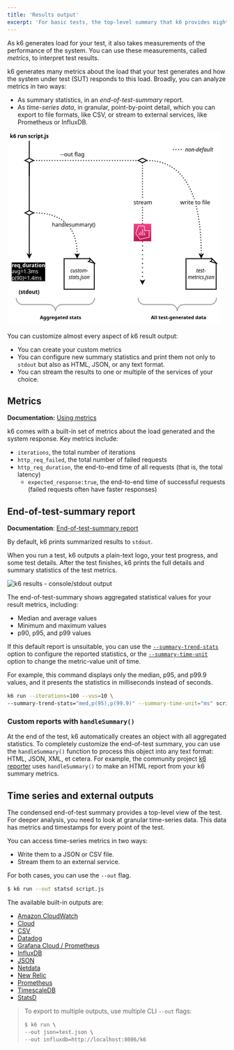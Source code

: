 ```yaml
---
title: 'Results output'
excerpt: 'For basic tests, the top-level summary that k6 provides might be enough. For detailed analysis, you can stream all data your test outputs to an external source.'
---
```


As k6 generates load for your test, it also takes measurements of the performance of the system.
You can use these measurements, called _metrics_, to interpret test results.

k6 generates many metrics about the load that your test generates and how the system under test (SUT) responds to this load.
Broadly, you can analyze metrics in two ways:
- As summary statistics, in an _end-of-test-summary_ report.
- As _time-series data_, in granular, point-by-point detail, which you can export to file formats, like CSV, or stream to external services, like Prometheus or InfluxDB.

![A diagram of the two broad ways to handle results: aggregated and granular](./images/k6-results-diagram.png)

You can customize almost every aspect of k6 result output:
- You can create your custom metrics
- You can configure new summary statistics and print them not only to `stdout` but also as HTML, JSON, or any text format.
- You can stream the results to one or multiple of the services of your choice.

## Metrics

**Documentation:** [Using metrics](/using-k6/metrics)

k6 comes with a built-in set of metrics about the load generated and the system response.
Key metrics include:
- `iterations`, the total number of iterations
- `http_req_failed`, the total number of failed requests
- `http_req_duration`, the end-to-end time of all requests (that is, the total latency)
   - `expected_response:true`, the end-to-end time of successful requests (failed requests often have faster responses)

## End-of-test-summary report

**Documentation**: [End-of-test-summary report](results-visualization/end-of-test-summary/)

By default, k6 prints summarized results to `stdout`.

When you run a test, k6 outputs a plain-text logo, your test progress, and some test details.
After the test finishes, k6 prints the full details and summary statistics of the test metrics.

![k6 results - console/stdout output](./images/k6-results-stdout.png)

The end-of-test-summary shows aggregated statistical values for your result metrics, including:
- Median and average values
- Minimum and maximum values
- p90, p95, and p99 values

If this default report is unsuitable, you can use
the [`--summary-trend-stats`](https://k6.io/docs/using-k6/k6-options/reference#summary-trend-stats) option
to configure the reported statistics, or the
[`--summary-time-unit`](/using-k6/k6-options/reference#summary-time-unit) option
to change the metric-value unit of time.

For example, this command displays only the median, p95, and p99.9 values,
and it presents the statistics in milliseconds instead of seconds.

```sh
k6 run --iterations=100 --vus=10 \
--summary-trend-stats="med,p(95),p(99.9)" --summary-time-unit="ms" script.js
```

### Custom reports with `handleSummary()`

At the end of the test, k6 automatically creates an object with all aggregated statistics.
To completely customize the end-of-test summary,
you can use the `handleSummary()` function to process this object into any text format:
HTML, JSON, XML, et cetera.
For example, the community project [k6 reporter](https://github.com/benc-uk/k6-reporter) uses `handleSummary()` to make an HTML report from your k6 summary metrics.

## Time series and external outputs

The condensed end-of-test summary provides a top-level view of the test.
For deeper analysis, you need to look at granular time-series data.
This data has metrics and timestamps for every point of the test.

You can access time-series metrics in two ways:
- Write them to a JSON or CSV file.
- Stream them to an external service.

For both cases, you can use the `--out` flag.

```sh
$ k6 run --out statsd script.js
```

The available built-in outputs are:

<Glossary>

- [Amazon CloudWatch](/results-visualization/amazon-cloudwatch)
- [Cloud](/results-visualization/cloud)
- [CSV](/results-visualization/csv)
- [Datadog](/results-visualization/datadog)
- [Grafana Cloud / Prometheus](/results-visualization/grafana-cloud)
- [InfluxDB](/results-visualization/influxdb-+-grafana)
- [JSON](/results-visualization/json)
- [Netdata](/results-visualization/netdata)
- [New Relic](/results-visualization/new-relic)
- [Prometheus](/results-visualization/prometheus)
- [TimescaleDB](/results-visualization/timescaledb)
- [StatsD](/results-visualization/statsd)

</Glossary>

<Blockquote mod="note" title="You can also send metrics simultaneously to several outputs">


To export to multiple outputs, use multiple CLI `--out` flags:


```bash
$ k6 run \
--out json=test.json \
--out influxdb=http://localhost:8086/k6
```

</Blockquote>


